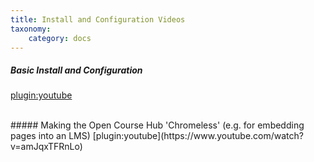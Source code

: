 ```yaml
---
title: Install and Configuration Videos
taxonomy:
    category: docs
---
```


##### Basic Install and Configuration  
[plugin:youtube](https://www.youtube.com/watch?v=jnBig4aGfFg)

<br>
##### Making the Open Course Hub 'Chromeless' (e.g. for embedding pages into an LMS)
[plugin:youtube](https://www.youtube.com/watch?v=amJqxTFRnLo)
